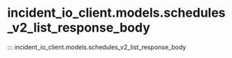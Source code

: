 # incident_io_client.models.schedules_v2_list_response_body

::: incident_io_client.models.schedules_v2_list_response_body